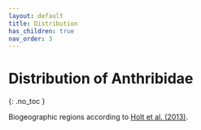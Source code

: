 ```yaml
---
layout: default
title: Distribution
has_children: true
nav_order: 3
---
```



# Distribution of Anthribidae 
{: .no_toc }

Biogeographic regions according to [Holt et al. (2013)](https://www.science.org/doi/10.1126/science.1228282). 



